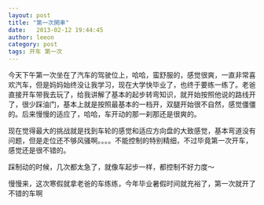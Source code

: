 ```yaml
---
layout: post
title: "第一次開車"
date:   2013-02-12 19:44:45
author: leeon
category: post
tags: 开车 第一次
---
```


今天下午第一次坐在了汽车的驾驶位上，哈哈，蛮舒服的，感觉很爽，一直非常喜欢汽车，但是妈妈始终没让我学习，现在大学快毕业了，也终于要练一练了。老爸直接开车带我去玩了，给我讲解了基本的起步转弯知识，就开始按照他说的路线开了，很少踩油门，基本上就是按照最基本的一档开，双腿开始很不自然，感觉僵僵的。后来慢慢的适应了，哈哈，车开动的那一刹那还是很爽的。
<!-- break -->
现在觉得最大的挑战就是找到车轮的感觉和适应方向盘的大致感觉，基本弯道没有问题，但是走位还不够风骚啊。。。。不能控制的特别精细，不过毕竟第一次开车，感觉还是很不错的。

踩制动的时候，几次都太急了，就像车起步一样，都控制不好力度～

慢慢来，这次寒假就拿老爸的车练练，今年毕业暑假时间就充裕了，第一次就开了不错的车啊